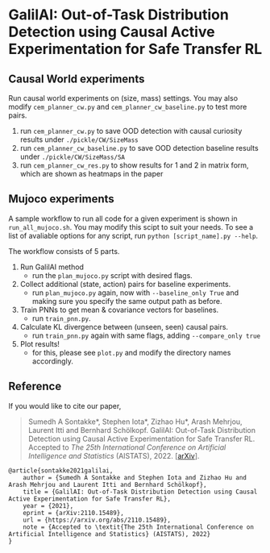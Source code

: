 # GalilAI: Out-of-Task Distribution Detection using Causal Active Experimentation for Safe Transfer RL

## Causal World experiments

Run causal world experiments on (size, mass) settings. 
You may also modify `cem_planner_cw.py` and `cem_planner_cw_baseline.py` to
test more pairs.

1. run `cem_planner_cw.py` to save OOD detection with causal curiosity results under `./pickle/CW/SizeMass`
2. run `cem_planner_cw_baseline.py` to save OOD detection baseline results under `./pickle/CW/SizeMass/SA`
3. run `cem_planner_cw_res.py` to show results for 1 and 2 in matrix form, which are shown as heatmaps in the paper


## Mujoco experiments

A sample workflow to run all code for a given experiment is shown in `run_all_mujoco.sh`.
You may modify this scipt to suit your needs. 
To see a list of avaliable options for any script, run `python [script_name].py --help`.

The workflow consists of 5 parts.
1. Run GalilAI method
    * run the `plan_mujoco.py` script with desired flags.
2. Collect additional (state, action) pairs for baseline experiments.
    * run `plan_mujoco.py` again, now with `--baseline_only True` and making sure you specify the same output path as before.
3. Train PNNs to get mean & covariance vectors for baselines. 
    * run `train_pnn.py`.
4. Calculate KL divergence between (unseen, seen) causal pairs. 
    * run `train_pnn.py` again with same flags, adding `--compare_only true`
5. Plot results!
    * for this, please see `plot.py` and modify the directory names accordingly.
        
## Reference

If you would like to cite our paper,
> Sumedh A Sontakke*, Stephen Iota*, Zizhao Hu*, Arash Mehrjou, Laurent Itti and Bernhard Schölkopf. GalilAI: Out-of-Task Distribution Detection using Causal Active Experimentation for Safe Transfer RL. Accepted to *The 25th International Conference on Artificial Intelligence and Statistics* (AISTATS), 2022. [[arXiv](https://arxiv.org/abs/2110.15489)].

```       
@article{sontakke2021galilai,
    author = {Sumedh A Sontakke and Stephen Iota and Zizhao Hu and Arash Mehrjou and Laurent Itti and Bernhard Schölkopf},
    title = {GalilAI: Out-of-Task Distribution Detection using Causal Active Experimentation for Safe Transfer RL},
    year = {2021},
    eprint = {arXiv:2110.15489},
    url = {https://arxiv.org/abs/2110.15489},
    note = {Accepted to \textit{The 25th International Conference on Artificial Intelligence and Statistics} (AISTATS), 2022}
}
```
